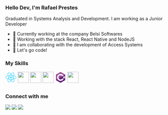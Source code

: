 
<!-- <img src="https://user-images.githubusercontent.com/64441986/228621942-6b56ad9e-3774-4f01-a098-030e2a602728.gif" alt="html5" width="350" height="220" align="right" bottom="200"/>  -->

### Hello Dev, I'm Rafael Prestes 
Graduated in Systems Analysis and Development. I am working as a Junior Developer

- 🔭 Currently working at the company Belsi Softwares
- 🌱 Working with the stack React, React Native and NodeJS
- 🤝 I am collaborating with the development of Access Systems
- 🚀 Let's go code!

<div>
<h3 align="left">My Skills</h3>
<p align="left" padding="30"> 
<img src="https://raw.githubusercontent.com/devicons/devicon/master/icons/react/react-original.svg" alt="react" width="35" height="35"/>
<img src="https://cdn.jsdelivr.net/gh/devicons/devicon/icons/sequelize/sequelize-original.svg"  width="35" height="35"/>
<img src="https://cdn.jsdelivr.net/gh/devicons/devicon/icons/postgresql/postgresql-original.svg" width="35" height="35" />
<img src="https://cdn.jsdelivr.net/gh/devicons/devicon/icons/nodejs/nodejs-original.svg" width="35" height="35" />
<img src="https://raw.githubusercontent.com/devicons/devicon/master/icons/csharp/csharp-original.svg"  width="35" height="35"/>
<img src="https://cdn.jsdelivr.net/gh/devicons/devicon/icons/git/git-original.svg"  width="35" height="35"/>

</p>
</div>
 
<!-- ### Github Stats
<div align="left">
   <a href="https://github.com/RafaPrestes"> 
   <img height="180em" src="https://github-readme-stats.vercel.app/api?username=RafaPrestes&show_icons=true&theme=github_dark&include_all_commits=true&count_private=true"/> 
   <img height="180em" src="https://github-readme-stats.vercel.app/api/top-langs/?username=RafaPrestes&theme=github_dark&layout=compact&)](https://github.com/anuraghazra/github-readme-stats)"> 
</div> -->
  
##
  
  <h3 align="left">Connect with me</h3>
  <div>
    <a href="https://www.linkedin.com/in/rafael-prestes-826737206/" target="_blank"><img src="https://img.shields.io/badge/-LinkedIn-%230077B5?style=for-the-badge&logo=linkedin&logoColor=white" target="_blank"></a> 
    <a href="https://www.instagram.com/perao_/" target="_blank"><img src="https://img.shields.io/badge/-Instagram-%23E4405F?style=for-the-badge&logo=instagram&logoColor=white" target="_blank"></a>
    <a href = "mailto:rafap.ofcs2@gmail.com"><img src="https://img.shields.io/badge/-Gmail-%23333?style=for-the-badge&logo=gmail&logoColor=white" target="_blank"></a>
  </div>
